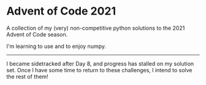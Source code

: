 # Advent of Code 2021

A collection of my (very) non-competitive python solutions to the 2021 Advent of Code season.

I'm learning to use and to enjoy numpy.

<hr>

I became sidetracked after Day 8, and progress has stalled on my solution set. Once I have some time to return to these challenges, I intend to solve the rest of them!
